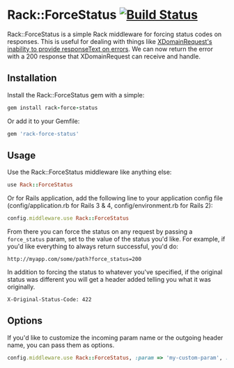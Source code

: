 # Rack::ForceStatus [![Build Status](https://travis-ci.org/bigcartel/rack-force-status.png)](https://travis-ci.org/bigcartel/rack-force-status)

Rack::ForceStatus is a simple Rack middleware for forcing status codes on responses. This is useful for dealing with things like [XDomainRequest's inability to provide responseText on errors](http://stackoverflow.com/questions/10390539/xdomainrequest-get-response-body-on-error). We can now return the error with a 200 response that XDomainRequest can receive and handle.

## Installation

Install the Rack::ForceStatus gem with a simple:

```ruby
gem install rack-force-status
```

Or add it to your Gemfile:

```ruby
gem 'rack-force-status'
```

## Usage

Use the Rack::ForceStatus middleware like anything else:

```ruby
use Rack::ForceStatus
```

Or for Rails application, add the following line to your application config file (config/application.rb for Rails 3 & 4, config/environment.rb for Rails 2):

```ruby
config.middleware.use Rack::ForceStatus
```

From there you can force the status on any request by passing a ```force_status``` param, set to the value of the status you'd like. For example, if you'd like everything to always return successful, you'd do:

```
http://myapp.com/some/path?force_status=200
```

In addition to forcing the status to whatever you've specified, if the original status was different you will get a header added telling you what it was originally.

```
X-Original-Status-Code: 422
```

## Options

If you'd like to customize the incoming param name or the outgoing header name, you can pass them as options.

```ruby
config.middleware.use Rack::ForceStatus, :param => 'my-custom-param', :header => 'My-Custom-Header'
```
